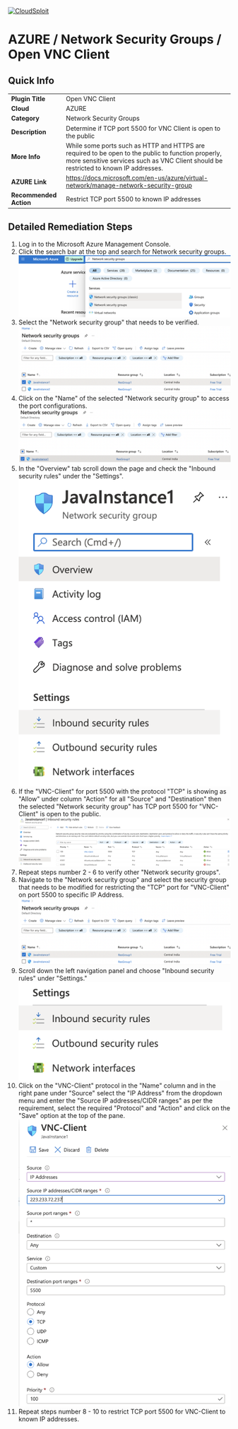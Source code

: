 [![CloudSploit](https://cloudsploit.com/img/logo-new-big-text-100.png "CloudSploit")](https://cloudsploit.com)

# AZURE / Network Security Groups / Open VNC Client

## Quick Info

| | |
|-|-|
| **Plugin Title** | Open VNC Client |
| **Cloud** | AZURE |
| **Category** | Network Security Groups |
| **Description** | Determine if TCP port 5500  for VNC Client is open to the public |
| **More Info** | While some ports such as HTTP and HTTPS are required to be open to the public to function properly, more sensitive services such as VNC Client should be restricted to known IP addresses. |
| **AZURE Link** | https://docs.microsoft.com/en-us/azure/virtual-network/manage-network-security-group |
| **Recommended Action** | Restrict TCP port 5500 to known IP addresses |

## Detailed Remediation Steps


1. Log in to the Microsoft Azure Management Console.
2. Click the search bar at the top and search for Network security groups. </br> <img src="/resources/azure/networksecuritygroups/open-vnc-client/step2.png"/>
3. Select the "Network security group" that needs to be verified. </br> <img src="/resources/azure/networksecuritygroups/open-vnc-client/step3.png"/>
4. Click on the "Name" of the selected "Network security group" to access the port configurations. </br> <img src="/resources/azure/networksecuritygroups/open-vnc-client/step4.png"/>
5. In the "Overview" tab scroll down the page and check the "Inbound security rules" under the "Settings". </br> <img src="/resources/azure/networksecuritygroups/open-vnc-client/step5.png"/>
6. If the "VNC-Client" for port 5500 with the protocol "TCP" is showing as "Allow" under column "Action" for all "Source" and "Destination" then the selected  "Network security group" has TCP port 5500 for "VNC-Client" is open to the public. </br> <img src="/resources/azure/networksecuritygroups/open-vnc-client/step6.png"/>
7. Repeat steps number 2 - 6 to verify other "Network security groups". </br>
8. Navigate to the "Network security group" and select the security group that needs to be modified for restricting the "TCP" port for "VNC-Client" on port 5500 to specific IP Address.</br> <img src="/resources/azure/networksecuritygroups/open-vnc-client/step8.png"/>
9. Scroll down the left navigation panel and choose "Inbound security rules" under "Settings."</br> <img src="/resources/azure/networksecuritygroups/open-vnc-client/step9.png"/>
10. Click on the "VNC-Client" protocol in the "Name" column and in the right pane under "Source" select the "IP Address" from the dropdown menu and enter the "Source IP addresses/CIDR ranges" as per the requirement, select the required "Protocol" and "Action" and click on the "Save" option at the top of the pane. </br> <img src="/resources/azure/networksecuritygroups/open-vnc-client/step10.png"/>
11. Repeat steps number 8 - 10 to restrict TCP port 5500 for VNC-Client to known IP addresses.</br>
